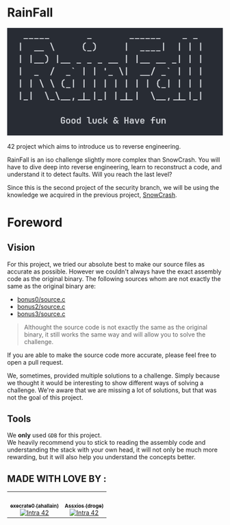 # RainFall

![rainFall](files/rainfall.png)

42 project which aims to introduce us to reverse engineering.

RainFall is an iso challenge slightly more complex than SnowCrash. You will have to dive deep into reverse engineering, learn to reconstruct a code, and understand it to detect faults. Will you reach the last level?

Since this is the second project of the security branch, we will be using the knowledge we acquired in the previous project, [SnowCrash](https://github.com/Assxios/SnowCrash).

# Foreword

## Vision
For this project, we tried our absolute best to make our source files as accurate as possible. However we couldn't always have the exact assembly code as the original binary. The following sources whom are not exactly the same as the original binary are:
- [bonus0/source.c](/bonus0/source.c)
- [bonus2/source.c](/bonus2/source.c)
- [bonus3/source.c](/bonus3/source.c)
> Althought the source code is not exactly the same as the original binary, it still works the same way and will allow you to solve the challenge.

If you are able to make the source code more accurate, please feel free to open a pull request.

We, sometimes, provided multiple solutions to a challenge. Simply because we thought it would be interesting to show different ways of solving a challenge. We're aware that we are missing a lot of solutions, but that was not the goal of this project.

## Tools
We **only** used `GDB` for this project.  
We heavily recommend you to stick to reading the assembly code and understanding the stack with your own head, it will not only be much more rewarding, but it will also help you understand the concepts better.

## MADE WITH LOVE BY :

<!-- ALL-CONTRIBUTORS-LIST:START - Do not remove or modify this section -->
<!-- prettier-ignore-start -->
<!-- markdownlint-disable -->
<table>
  <tr>
    <td align="center"><a href="https://github.com/execrate0/"><img src="https://avatars.githubusercontent.com/u/52411215?v=4" width="100px;" alt=""/><br /><sub><b>execrate0 (ahallain)</b></sub></a><br /><a href="https://profile.intra.42.fr/users/ahallain" title="Intra 42"><img src="https://img.shields.io/badge/Paris-FFFFFF?style=plastic&logo=42&logoColor=000000" alt="Intra 42"/></a></td>
    <td align="center"><a href="https://github.com/assxios/"><img src="https://avatars.githubusercontent.com/u/53396610?v=4" width="100px;" alt=""/><br /><sub><b>Assxios (droge)</b></sub></a><br /><a href="https://profile.intra.42.fr/users/droge" title="Intra 42"><img src="https://img.shields.io/badge/Paris-FFFFFF?style=plastic&logo=42&logoColor=000000" alt="Intra 42"/></a></td>
  </tr>
</table>
<!-- markdownlint-restore -->
<!-- prettier-ignore-end -->
<!-- ALL-CONTRIBUTORS-LIST:END -->

